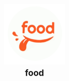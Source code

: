 <div align="center" style="display: flex; flex-direction: column; justify-content: center; align-items: center; height: 100vh;">
    <img src="/src/assets/icon/icon.png" alt="Logo de food" width="200" height="200">
    <h1 style="margin-top: 10px; font-weight: 700;">food</h1>
</div>

<h2 style="font-size: 20px;">📋 Descripción</h2>

Este proyecto, denominado food, tiene como objetivo desarrollar una aplicación móvil para la gestión de un restaurante, mejorando la experiencia de usuario tanto para los clientes como para los empleados y el equipo de gestión del establecimiento. El enfoque principal está en la utilización de hardware del dispositivo móvil para optimizar las operaciones del restaurante.


<h2 style="font-size: 20px;">🤝 Desarrolladores</h2>

<strong> Alfa: </strong> Matias Rivoira <br>
<strong> Beta: </strong> Santiago Iannello <br>
<strong> Gamma: </strong> Maia Anzor <br>

<h2 style="font-size: 20px;">📱 Capturas de pantalla</h2>

#### Splash Screen

<img width="200px" src="src/assets/readme/splash.jpg">

#### Login
<img width="200px" src="src/assets/readme/login.jpg">

#### Registro
<table>
  <tr>
    <td><img width="200px" src="src/assets/readme/registro-cliente-pagina1.jpg"></td>
    <td><img width="200px" src="src/assets/readme/registro-cliente-pagina2.jpg"></td>
    <td><img width="200px" src="src/assets/readme/registro-cliente-pagina3.jpg"></td>
    <td><img width="200px" src="src/assets/readme/registro-anonimo.jpg"></td>
  </tr>
</table>

### Vistas según el perfil

#### Dueño/supervisor
<img width="200px" src="src/assets/readme/home_ds.jpg">
<img width="200px" src="src/assets/readme/lista-reservas.jpg">
<img width="200px" src="src/assets/readme/alta-mesa.jpg">

#### Metre
<img width="200px" src="src/assets/readme/home_metre.jpg">

#### Mozo
<table>
  <tr>
    <td><img width="200px" src="src/assets/readme/home_mozo_1.jpg"></td>
    <td><img width="200px" src="src/assets/readme/home_mozo_2.jpg"></td>
    <td><img width="200px" src="src/assets/readme/home_mozo_3.jpg"></td>
    <td><img width="200px" src="src/assets/readme/home_mozo_4.jpg"></td>
  </tr>
</table>

#### Bartender
<img width="200px" src="src/assets/readme/home_bartender.jpg.jpg">
<img width="200px" src="src/assets/readme/home-bartender2.jpg">
<img width="200px" src="src/assets/readme/alta-producto.jpg">

#### Cocinero
<img width="200px" src="src/assets/readme/home_cocinero.jpg">
<img width="200px" src="src/assets/readme/home_cocinero2.jpg">
<img width="200px" src="src/assets/readme/alta-producto.jpg">

#### Cliente

<table>
  <tr>
    <td><img width="200px" src="src/assets/readme/cliente_1.jpg"></td>
    <td><img width="200px" src="src/assets/readme/cliente_2.jpg"></td>
    <td><img width="200px" src="src/assets/readme/cliente_3.jpg"></td>
    <td><img width="200px" src="src/assets/readme/cliente_4.jpg"></td>
  </tr>
  <tr>
    <td><img width="200px" src="src/assets/readme/cliente_5.jpg"></td>
    <td><img width="200px" src="src/assets/readme/cliente_6.jpg"></td>
    <td><img width="200px" src="src/assets/readme/cliente_7.jpg"></td>
    <td><img width="200px" src="src/assets/readme/cliente_8.jpg"></td>
  </tr>
  <tr>
    <td><img width="200px" src="src/assets/readme/cliente_9.jpg"></td>
    <td><img width="200px" src="src/assets/readme/cliente_10.jpg"></td>
    <td><img width="200px" src="src/assets/readme/cliente_11.jpg"></td>
    <td><img width="200px" src="src/assets/readme/cliente_12.jpg"></td>
  </tr>
    <tr>
    <td><img width="200px" src="src/assets/readme/cliente_13.jpg"></td>
    <td><img width="200px" src="src/assets/readme/cliente_14.jpg"></td>
    <td><img width="200px" src="src/assets/readme/cliente_15.jpg"></td>
    <td><img width="200px" src="src/assets/readme/reserva.jpg"></td>
  </tr>
</table>

<h2 style="font-size: 20px;">📅 Tareas por semana</h2>

### Semana 1

<img src="src/assets/readme/tareas_semana1.PNG">

### Semana 2

<img src="src/assets/readme/tareas_semana2.PNG">

### Semana 3

<img src="src/assets/readme/tareas_semana3.PNG" width="100%">

### Recuperatorio

<img src="src/assets/readme/tareas_semana4.PNG" width="100%">